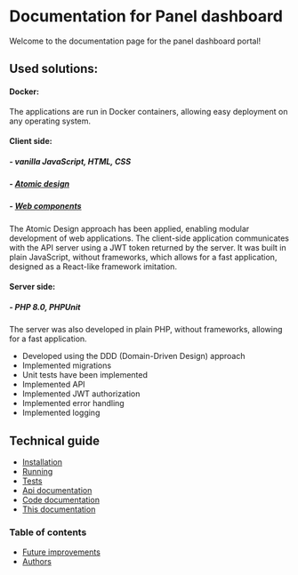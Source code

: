 # Documentation for Panel dashboard

Welcome to the documentation page for the panel dashboard portal!

## Used solutions:
#### Docker:
The applications are run in Docker containers, allowing easy deployment on any operating system.
#### Client side:
##### - vanilla JavaScript, HTML, CSS
##### - [Atomic design](https://bradfrost.com/blog/post/atomic-web-design/)
##### - [Web components](https://developer.mozilla.org/en-US/docs/Web/Web_Components)
The Atomic Design approach has been applied, enabling modular development of web applications.
The client-side application communicates with the API server using a JWT token returned by the server.
It was built in plain JavaScript, without frameworks, which allows for a fast application, designed as a React-like framework imitation.

#### Server side:
##### - PHP 8.0, PHPUnit
The server was also developed in plain PHP, without frameworks, allowing for a fast application.

- Developed using the DDD (Domain-Driven Design) approach
- Implemented migrations
- Unit tests have been implemented
- Implemented API
- Implemented JWT authorization
- Implemented error handling
- Implemented logging

## Technical guide
- [Installation](technicalGuide/installation.md)
- [Running](technicalGuide/running.md)
- [Tests](technicalGuide/tests.md)
- [Api documentation](technicalGuide/api.md)
- [Code documentation](technicalGuide/serverCode)
- [This documentation](technicalGuide/thisDocumentation.md)

### Table of contents
- [Future improvements](futureImprovement.md)
- [Authors](authors.md)
